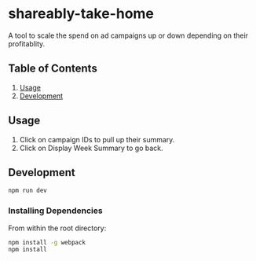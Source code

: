 # shareably-take-home
A tool to scale the spend on ad campaigns up or down depending on their profitablity.

## Table of Contents

1. [Usage](#Usage)
2. [Development](#development)

## Usage

1. Click on campaign IDs to pull up their summary.
2. Click on Display Week Summary to go back.

## Development
```sh
npm run dev
```

### Installing Dependencies

From within the root directory:

```sh
npm install -g webpack
npm install
```


